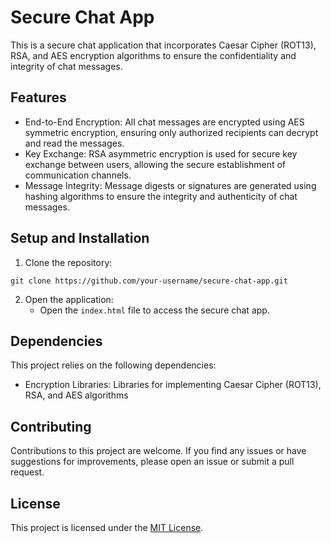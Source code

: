 # Secure Chat App

This is a secure chat application that incorporates Caesar Cipher (ROT13), RSA, and AES encryption algorithms to ensure the confidentiality and integrity of chat messages.

## Features

- End-to-End Encryption: All chat messages are encrypted using AES symmetric encryption, ensuring only authorized recipients can decrypt and read the messages.
- Key Exchange: RSA asymmetric encryption is used for secure key exchange between users, allowing the secure establishment of communication channels.
- Message Integrity: Message digests or signatures are generated using hashing algorithms to ensure the integrity and authenticity of chat messages.

## Setup and Installation

1. Clone the repository:

```git clone https://github.com/your-username/secure-chat-app.git```

2. Open the application:
   - Open the `index.html` file to access the secure chat app.

## Dependencies

This project relies on the following dependencies:

- Encryption Libraries: Libraries for implementing Caesar Cipher (ROT13), RSA, and AES algorithms

## Contributing

Contributions to this project are welcome. If you find any issues or have suggestions for improvements, please open an issue or submit a pull request.

## License

This project is licensed under the [MIT License](LICENSE).


